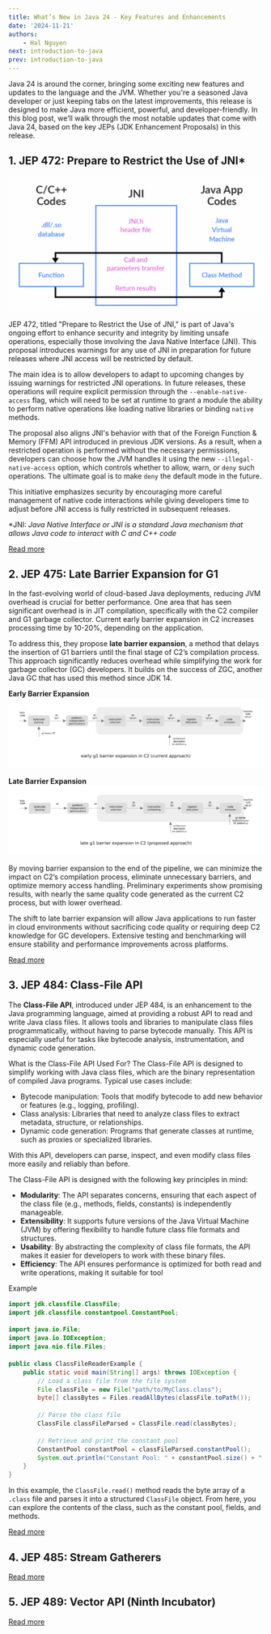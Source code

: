 ```yaml
---
title: What’s New in Java 24 - Key Features and Enhancements
date: '2024-11-21'
authors:
    - Hal Nguyen
next: introduction-to-java
prev: introduction-to-java
---
```


Java 24 is around the corner, bringing some exciting new features and updates to the language and the JVM. Whether you're a seasoned Java developer or just keeping tabs on the latest improvements, this release is designed to make Java more efficient, powerful, and developer-friendly. In this blog post, we’ll walk through the most notable updates that come with Java 24, based on the key JEPs (JDK Enhancement Proposals) in this release.

## 1. JEP 472: Prepare to Restrict the Use of JNI*

![JNI](/assets/image-128.png)

JEP 472, titled "Prepare to Restrict the Use of JNI," is part of Java's ongoing effort to enhance security and integrity by limiting unsafe operations, especially those involving the Java Native Interface (JNI). This proposal introduces warnings for any use of JNI in preparation for future releases where JNI access will be restricted by default.

The main idea is to allow developers to adapt to upcoming changes by issuing warnings for restricted JNI operations. In future releases, these operations will require explicit permission through the `--enable-native-access` flag, which will need to be set at runtime to grant a module the ability to perform native operations like loading native libraries or binding `native` methods.

The proposal also aligns JNI's behavior with that of the Foreign Function & Memory (FFM) API introduced in previous JDK versions. As a result, when a restricted operation is performed without the necessary permissions, developers can choose how the JVM handles it using the new `--illegal-native-access` option, which controls whether to allow, warn, or `deny` such operations. The ultimate goal is to make `deny` the default mode in the future.

This initiative emphasizes security by encouraging more careful management of native code interactions while giving developers time to adjust before JNI access is fully restricted in subsequent releases.

*JNI: *Java Native Interface or JNI is a standard Java mechanism that allows Java code to interact with C and C++ code*

[Read more](https://openjdk.org/jeps/472)

## 2. JEP 475: Late Barrier Expansion for G1

In the fast-evolving world of cloud-based Java deployments, reducing JVM overhead is crucial for better performance. One area that has seen significant overhead is in JIT compilation, specifically with the C2 compiler and G1 garbage collector. Current early barrier expansion in C2 increases processing time by 10-20%, depending on the application.

To address this, they propose **late barrier expansion**, a method that delays the insertion of G1 barriers until the final stage of C2’s compilation process. This approach significantly reduces overhead while simplifying the work for garbage collector (GC) developers. It builds on the success of ZGC, another Java GC that has used this method since JDK 14.

**Early Barrier Expansion**
![Early](/assets/image-126-1024x281.webp)

**Late Barrier Expansion**
![Early](/assets/image-127-1024x281.webp)

By moving barrier expansion to the end of the pipeline, we can minimize the impact on C2’s compilation process, eliminate unnecessary barriers, and optimize memory access handling. Preliminary experiments show promising results, with nearly the same quality code generated as the current C2 process, but with lower overhead.

The shift to late barrier expansion will allow Java applications to run faster in cloud environments without sacrificing code quality or requiring deep C2 knowledge for GC developers. Extensive testing and benchmarking will ensure stability and performance improvements across platforms.

[Read more](https://openjdk.org/jeps/475)

## 3. JEP 484: Class-File API

The **Class-File API**, introduced under JEP 484, is an enhancement to the Java programming language, aimed at providing a robust API to read and write Java class files. It allows tools and libraries to manipulate class files programmatically, without having to parse bytecode manually. This API is especially useful for tasks like bytecode analysis, instrumentation, and dynamic code generation.

What is the Class-File API Used For?
The Class-File API is designed to simplify working with Java class files, which are the binary representation of compiled Java programs. Typical use cases include:

- Bytecode manipulation: Tools that modify bytecode to add new behavior or features (e.g., logging, profiling).
- Class analysis: Libraries that need to analyze class files to extract metadata, structure, or relationships.
- Dynamic code generation: Programs that generate classes at runtime, such as proxies or specialized libraries.

With this API, developers can parse, inspect, and even modify class files more easily and reliably than before.

The Class-File API is designed with the following key principles in mind:

- **Modularity**: The API separates concerns, ensuring that each aspect of the class file (e.g., methods, fields, constants) is independently manageable.
- **Extensibility**: It supports future versions of the Java Virtual Machine (JVM) by offering flexibility to handle future class file formats and structures.
- **Usability**: By abstracting the complexity of class file formats, the API makes it easier for developers to work with these binary files.
- **Efficiency**: The API ensures performance is optimized for both read and write operations, making it suitable for tool

Example

```java
import jdk.classfile.ClassFile;
import jdk.classfile.constantpool.ConstantPool;

import java.io.File;
import java.io.IOException;
import java.nio.file.Files;

public class ClassFileReaderExample {
    public static void main(String[] args) throws IOException {
        // Load a class file from the file system
        File classFile = new File("path/to/MyClass.class");
        byte[] classBytes = Files.readAllBytes(classFile.toPath());

        // Parse the class file
        ClassFile classFileParsed = ClassFile.read(classBytes);

        // Retrieve and print the constant pool
        ConstantPool constantPool = classFileParsed.constantPool();
        System.out.println("Constant Pool: " + constantPool.size() + " entries");
    }
}

```

In this example, the `ClassFile.read()` method reads the byte array of a `.class` file and parses it into a structured `ClassFile` object. From here, you can explore the contents of the class, such as the constant pool, fields, and methods.


[Read more](https://openjdk.org/jeps/484)

## 4. JEP 485: Stream Gatherers

[Read more](https://openjdk.org/jeps/485)

## 5. JEP 489: Vector API (Ninth Incubator)

[Read more](https://openjdk.org/jeps/489)
